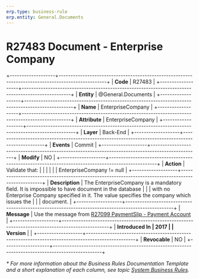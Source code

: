 ```yaml
---
erp.type: business-rule
erp.entity: General.Documents
---
```


# R27483 Document - Enterprise Company
+-------------------+--------------------------------------------------------------------------------------------------+
| **Code**          | R27483                                                                                           |
+-------------------+--------------------------------------------------------------------------------------------------+
| **Entity**        | @General.Documents                                                                                                     |
+-------------------+--------------------------------------------------------------------------------------------------+
| **Name**          | EnterpriseCompany                                                                                |
+-------------------+--------------------------------------------------------------------------------------------------+
| **Attribute**     | EnterpriseCompany                                                                                |
+-------------------+--------------------------------------------------------------------------------------------------+
| **Layer**         | Back-End                                                                                         |
+-------------------+--------------------------------------------------------------------------------------------------+
| **Events**        | Commit                                                                                           |
+-------------------+--------------------------------------------------------------------------------------------------+
| **Modify**        | NO                                                                                               |
+-------------------+--------------------------------------------------------------------------------------------------+
| **Action**        | Validate that:                                                                                   |
|                   |                                                                                                  |
|                   | EnterpriseCompany != null                                                                        |
+-------------------+--------------------------------------------------------------------------------------------------+
| **Description**   | The EnterpriseCompany is a mandatory field. It is impossible to have document in the database    |
|                   | with no Enterprise Company specified in it. The value specifies the company which issues the     |
|                   | document.                                                                                        |
+-------------------+--------------------------------------------------------------------------------------------------+
| **Message**       | Use the message from [R27099 PaymentSlip - Payment Account](R27099.md)                           |
+-------------------+--------------------------------------------------------------------------------------------------+
| **Introduced In   | 2017                                                                                             |
| Version**         |                                                                                                  |
+-------------------+--------------------------------------------------------------------------------------------------+
| **Revocable**     | NO                                                                                               |
+-------------------+--------------------------------------------------------------------------------------------------+

*\* For more information about the Business Rules Documentation Template and a short explanation of each column, see
topic [System Business Rules](../templates/template-description-system-business-rules.md).*
